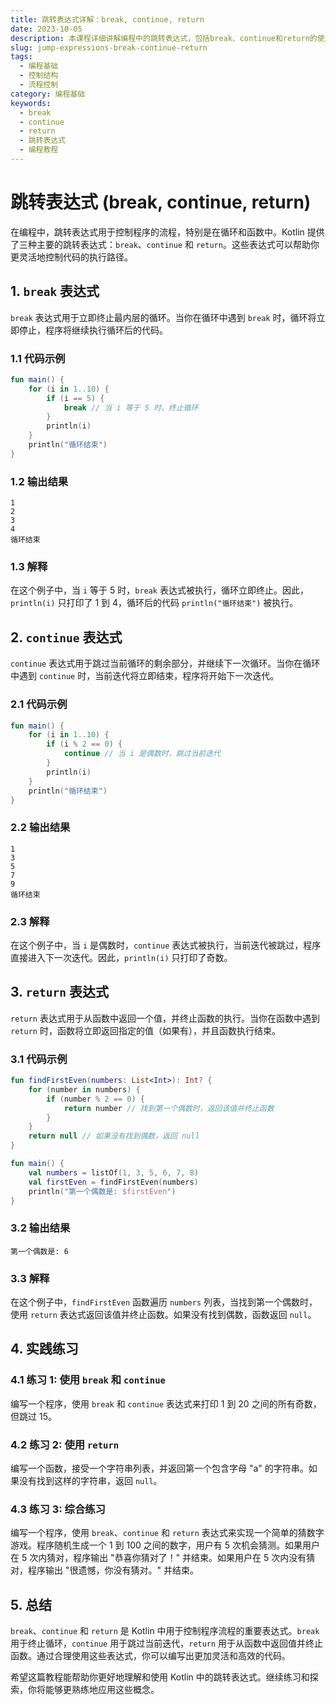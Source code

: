 ```yaml
---
title: 跳转表达式详解：break, continue, return
date: 2023-10-05
description: 本课程详细讲解编程中的跳转表达式，包括break、continue和return的使用方法及应用场景，帮助你更好地控制程序流程。
slug: jump-expressions-break-continue-return
tags:
  - 编程基础
  - 控制结构
  - 流程控制
category: 编程基础
keywords:
  - break
  - continue
  - return
  - 跳转表达式
  - 编程教程
---
```


# 跳转表达式 (break, continue, return)

在编程中，跳转表达式用于控制程序的流程，特别是在循环和函数中。Kotlin 提供了三种主要的跳转表达式：`break`、`continue` 和 `return`。这些表达式可以帮助你更灵活地控制代码的执行路径。

## 1. `break` 表达式

`break` 表达式用于立即终止最内层的循环。当你在循环中遇到 `break` 时，循环将立即停止，程序将继续执行循环后的代码。

### 1.1 代码示例

```kotlin
fun main() {
    for (i in 1..10) {
        if (i == 5) {
            break // 当 i 等于 5 时，终止循环
        }
        println(i)
    }
    println("循环结束")
}
```

### 1.2 输出结果

```
1
2
3
4
循环结束
```

### 1.3 解释

在这个例子中，当 `i` 等于 5 时，`break` 表达式被执行，循环立即终止。因此，`println(i)` 只打印了 1 到 4，循环后的代码 `println("循环结束")` 被执行。

## 2. `continue` 表达式

`continue` 表达式用于跳过当前循环的剩余部分，并继续下一次循环。当你在循环中遇到 `continue` 时，当前迭代将立即结束，程序将开始下一次迭代。

### 2.1 代码示例

```kotlin
fun main() {
    for (i in 1..10) {
        if (i % 2 == 0) {
            continue // 当 i 是偶数时，跳过当前迭代
        }
        println(i)
    }
    println("循环结束")
}
```

### 2.2 输出结果

```
1
3
5
7
9
循环结束
```

### 2.3 解释

在这个例子中，当 `i` 是偶数时，`continue` 表达式被执行，当前迭代被跳过，程序直接进入下一次迭代。因此，`println(i)` 只打印了奇数。

## 3. `return` 表达式

`return` 表达式用于从函数中返回一个值，并终止函数的执行。当你在函数中遇到 `return` 时，函数将立即返回指定的值（如果有），并且函数执行结束。

### 3.1 代码示例

```kotlin
fun findFirstEven(numbers: List<Int>): Int? {
    for (number in numbers) {
        if (number % 2 == 0) {
            return number // 找到第一个偶数时，返回该值并终止函数
        }
    }
    return null // 如果没有找到偶数，返回 null
}

fun main() {
    val numbers = listOf(1, 3, 5, 6, 7, 8)
    val firstEven = findFirstEven(numbers)
    println("第一个偶数是: $firstEven")
}
```

### 3.2 输出结果

```
第一个偶数是: 6
```

### 3.3 解释

在这个例子中，`findFirstEven` 函数遍历 `numbers` 列表，当找到第一个偶数时，使用 `return` 表达式返回该值并终止函数。如果没有找到偶数，函数返回 `null`。

## 4. 实践练习

### 4.1 练习 1: 使用 `break` 和 `continue`

编写一个程序，使用 `break` 和 `continue` 表达式来打印 1 到 20 之间的所有奇数，但跳过 15。

### 4.2 练习 2: 使用 `return`

编写一个函数，接受一个字符串列表，并返回第一个包含字母 "a" 的字符串。如果没有找到这样的字符串，返回 `null`。

### 4.3 练习 3: 综合练习

编写一个程序，使用 `break`、`continue` 和 `return` 表达式来实现一个简单的猜数字游戏。程序随机生成一个 1 到 100 之间的数字，用户有 5 次机会猜测。如果用户在 5 次内猜对，程序输出 "恭喜你猜对了！" 并结束。如果用户在 5 次内没有猜对，程序输出 "很遗憾，你没有猜对。" 并结束。

## 5. 总结

`break`、`continue` 和 `return` 是 Kotlin 中用于控制程序流程的重要表达式。`break` 用于终止循环，`continue` 用于跳过当前迭代，`return` 用于从函数中返回值并终止函数。通过合理使用这些表达式，你可以编写出更加灵活和高效的代码。

希望这篇教程能帮助你更好地理解和使用 Kotlin 中的跳转表达式。继续练习和探索，你将能够更熟练地应用这些概念。